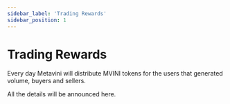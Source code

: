 ```yaml
---
sidebar_label: 'Trading Rewards'
sidebar_position: 1
---
```


# Trading Rewards

Every day Metavini will distribute MVINI tokens for the users that generated volume, buyers and sellers.

All the details will be announced here.


